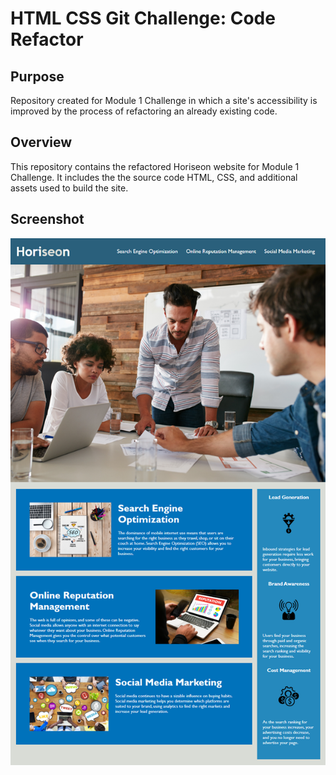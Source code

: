 # HTML CSS Git Challenge: Code Refactor
## Purpose
Repository created for Module 1 Challenge in which a site's accessibility is improved by the process of refactoring an already existing code. 
## Overview
This repository contains the refactored Horiseon website for Module 1 Challenge. It includes the the source code HTML, CSS, and additional assets used to build the site.
## Screenshot
![Screenshot of Horiseon site](/assets/images/screenshot.png)

